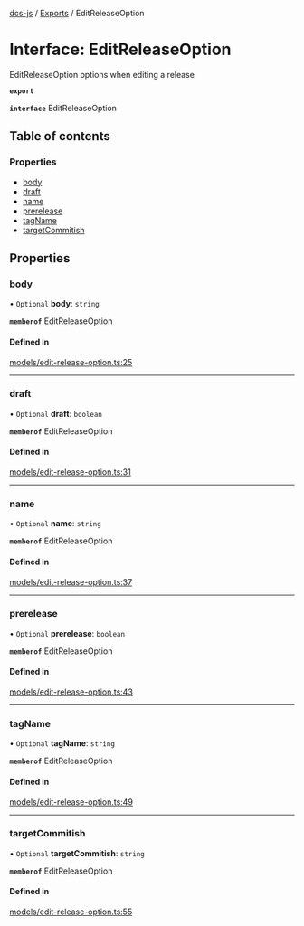 [dcs-js](../README.md) / [Exports](../modules.md) / EditReleaseOption

# Interface: EditReleaseOption

EditReleaseOption options when editing a release

**`export`**

**`interface`** EditReleaseOption

## Table of contents

### Properties

- [body](EditReleaseOption.md#body)
- [draft](EditReleaseOption.md#draft)
- [name](EditReleaseOption.md#name)
- [prerelease](EditReleaseOption.md#prerelease)
- [tagName](EditReleaseOption.md#tagname)
- [targetCommitish](EditReleaseOption.md#targetcommitish)

## Properties

### <a id="body" name="body"></a> body

• `Optional` **body**: `string`

**`memberof`** EditReleaseOption

#### Defined in

[models/edit-release-option.ts:25](https://github.com/unfoldingWord/dcs-js/blob/c677a54/models/edit-release-option.ts#L25)

___

### <a id="draft" name="draft"></a> draft

• `Optional` **draft**: `boolean`

**`memberof`** EditReleaseOption

#### Defined in

[models/edit-release-option.ts:31](https://github.com/unfoldingWord/dcs-js/blob/c677a54/models/edit-release-option.ts#L31)

___

### <a id="name" name="name"></a> name

• `Optional` **name**: `string`

**`memberof`** EditReleaseOption

#### Defined in

[models/edit-release-option.ts:37](https://github.com/unfoldingWord/dcs-js/blob/c677a54/models/edit-release-option.ts#L37)

___

### <a id="prerelease" name="prerelease"></a> prerelease

• `Optional` **prerelease**: `boolean`

**`memberof`** EditReleaseOption

#### Defined in

[models/edit-release-option.ts:43](https://github.com/unfoldingWord/dcs-js/blob/c677a54/models/edit-release-option.ts#L43)

___

### <a id="tagname" name="tagname"></a> tagName

• `Optional` **tagName**: `string`

**`memberof`** EditReleaseOption

#### Defined in

[models/edit-release-option.ts:49](https://github.com/unfoldingWord/dcs-js/blob/c677a54/models/edit-release-option.ts#L49)

___

### <a id="targetcommitish" name="targetcommitish"></a> targetCommitish

• `Optional` **targetCommitish**: `string`

**`memberof`** EditReleaseOption

#### Defined in

[models/edit-release-option.ts:55](https://github.com/unfoldingWord/dcs-js/blob/c677a54/models/edit-release-option.ts#L55)
